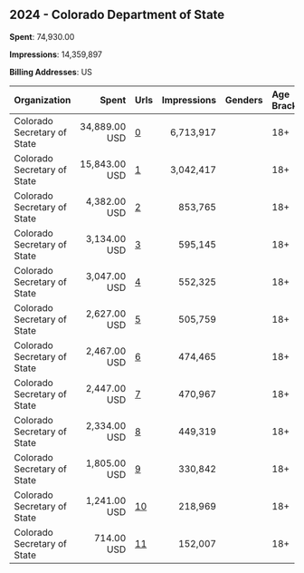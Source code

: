 ## 2024 - Colorado Department of State 
**Spent**: 74,930.00

**Impressions**: 14,359,897

**Billing Addresses**: US

|Organization|Spent|Urls|Impressions|Genders|Age Brackets|Country Codes|
|:---|---:|:---|---:|:---|:---|:---|
|Colorado Secretary of State|34,889.00 USD|[0](https://www.snap.com/political-ads/asset/df95b8c3565b54090ab0bf545ea8711dc6662d77a9c8565767466a1d21a3faa8?mediaType=mp4)|6,713,917||18+|united states|
|Colorado Secretary of State|15,843.00 USD|[1](https://www.snap.com/political-ads/asset/b33a6f40b8b664b5b4bdb9f6274bd0f2a63641fbb0c2bab1c5b641cf9ee4e044?mediaType=mp4)|3,042,417||18+|united states|
|Colorado Secretary of State|4,382.00 USD|[2](https://www.snap.com/political-ads/asset/a2bd54bc3c7345d251a345a8a4c1a5ad84171dbeaea676ec3f8f1962dce3fb8e?mediaType=jpg)|853,765||18+|united states|
|Colorado Secretary of State|3,134.00 USD|[3](https://www.snap.com/political-ads/asset/f6b4293cbcd334d2c7041187e2a6aec5cfcf6cbe9b7930ab99bc3fe2ed356261?mediaType=mp4)|595,145||18+|united states|
|Colorado Secretary of State|3,047.00 USD|[4](https://www.snap.com/political-ads/asset/ecb656785471c2ef3357befbe10f09130e9196aec0adc6cdf314903dff0a0b4d?mediaType=mp4)|552,325||18+|united states|
|Colorado Secretary of State|2,627.00 USD|[5](https://www.snap.com/political-ads/asset/5c8045b2adb992a613dc1372938c179fb716529c1e3e950bb015fc0e19ed8540?mediaType=mp4)|505,759||18+|united states|
|Colorado Secretary of State|2,467.00 USD|[6](https://www.snap.com/political-ads/asset/8d1f60c8d958a8f7fe3c55468400a111046096dfc559b5a9e5be46b008f4292c?mediaType=jpg)|474,465||18+|united states|
|Colorado Secretary of State|2,447.00 USD|[7](https://www.snap.com/political-ads/asset/63f0dc05f2fa525ccc110faf648a6e5f815ee52c74bfd79e1eba0658d8142c3c?mediaType=jpg)|470,967||18+|united states|
|Colorado Secretary of State|2,334.00 USD|[8](https://www.snap.com/political-ads/asset/9d17229b82efffac9d7480648f874491ff05fe72372cf079a4c8d44f4026e79b?mediaType=jpg)|449,319||18+|united states|
|Colorado Secretary of State|1,805.00 USD|[9](https://www.snap.com/political-ads/asset/897bb049f9dd1e67a05b69316f38b7a952a7061678cadc214dbcc675a0218557?mediaType=mp4)|330,842||18+|united states|
|Colorado Secretary of State|1,241.00 USD|[10](https://www.snap.com/political-ads/asset/f50c83a51a9cbf41915a96cb283b67cb5d13b869cafb42aca0802c6f81b7737b?mediaType=mp4)|218,969||18+|united states|
|Colorado Secretary of State|714.00 USD|[11](https://www.snap.com/political-ads/asset/e46fa6f27930be65160a46bab05a0537a7d197aa77c5bd8bcdb76cc2384dd19b?mediaType=mp4)|152,007||18+|united states|
